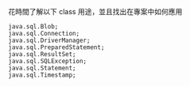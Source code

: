 花時間了解以下 class 用途，並且找出在專案中如何應用
```
java.sql.Blob;
java.sql.Connection;
java.sql.DriverManager;
java.sql.PreparedStatement;
java.sql.ResultSet;
java.sql.SQLException;
java.sql.Statement;
java.sql.Timestamp;
```
